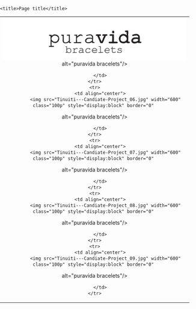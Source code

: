 <!DOCTYPE html PUBLIC "-//W3C//DTD XHTML 1.0 Transitional//EN" "http://www.w3.org/TR/xhtml1/DTD/xhtml1-transitional.dtd">
<html xmlns="http://www.w3.org/1999/xhtml">
<head>
<meta http-equiv="Content-Type" content="text/html; charset=UTF-8"/>
<meta name="format-detection" content="telephone=no"> 
<meta name="viewport" content="width=device-width; initial-scale=1.0; maximum-scale=1.0; user-scalable=no;">
<meta http-equiv="X-UA-Compatible" content="IE=9; IE=8; IE=7; IE=EDGE" />

    <title>Page title</title>

<style type="text/css"> 
	
        @media screen and (max-width: 480px) {
		/* Hide stuff */
        *[class="hide"] {display:none !important;} 
		/* Centers content on mobile */
        *[class="center"] {text-align:center !important; width:100% !important; height:auto !important;}  
		/* This sets elements to 100% width and fixes the height issues too, a god send */
        *[class="100p"] {width:100% !important; height:auto !important;}  
        }
		
		/* Some resets and issue fixes */
 		#outlook a { padding:0; }
        body{ width:100% !important; -webkit-text; size-adjust:100%; -ms-text-size-adjust:100%; margin:0; padding:0; }     
        .ReadMsgBody { width: 100%; }
        .ExternalClass {width:100%;} 
        .backgroundTable {margin:0 auto; padding:0; width:100%;!important;} 
        table td {border-collapse: collapse;}
        .ExternalClass * {line-height: 115%;}           
        /* End reset */
		
</style>


</head>

<body style="padding:0; margin:0">

<table border="0" cellpadding="0" cellspacing="0" style="margin: 0; padding: 0" width="100%">
    <tr>
   		<td align="center">
			<img src="Tinuiti---Candiate-Project_01.jpg" width="600" class="100p" style="display:block" border="0" 
								
alt="puravida bracelets"/>
			
		</td>
    </tr>
	<tr>
   		<td align="center">
			<img src="Tinuiti---Candiate-Project_06.jpg" width="600" class="100p" style="display:block" border="0" 
								
alt="puravida bracelets"/>
			
		</td>
    </tr>
	<tr>
   		<td align="center">
			<img src="Tinuiti---Candiate-Project_07.jpg" width="600" class="100p" style="display:block" border="0" 
								
alt="puravida bracelets"/>
			
		</td>
    </tr>
	<tr>
   		<td align="center">
			<img src="Tinuiti---Candiate-Project_08.jpg" width="600" class="100p" style="display:block" border="0" 
								
alt="puravida bracelets"/>
			
		</td>
    </tr>
	<tr>
   		<td align="center">
			<img src="Tinuiti---Candiate-Project_09.jpg" width="600" class="100p" style="display:block" border="0" 
								
alt="puravida bracelets"/>
			
		</td>
    </tr>
</table>

</body>
</html>
